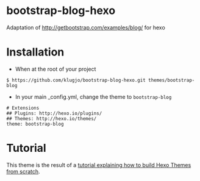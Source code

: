 # bootstrap-blog-hexo
Adaptation of http://getbootstrap.com/examples/blog/ for hexo

# Installation

- When at the root of your project

```
$ https://github.com/klugjo/bootstrap-blog-hexo.git themes/bootstrap-blog
```

- In your main _config.yml, change the theme to `bootstrap-blog`

```
# Extensions
## Plugins: http://hexo.io/plugins/
## Themes: http://hexo.io/themes/
theme: bootstrap-blog
```

# Tutorial

This theme is the result of a [tutorial explaining how to build Hexo Themes from scratch](http://www.codeblocq.com/2016/03/Create-an-Hexo-Theme-Part-1-Index/).

